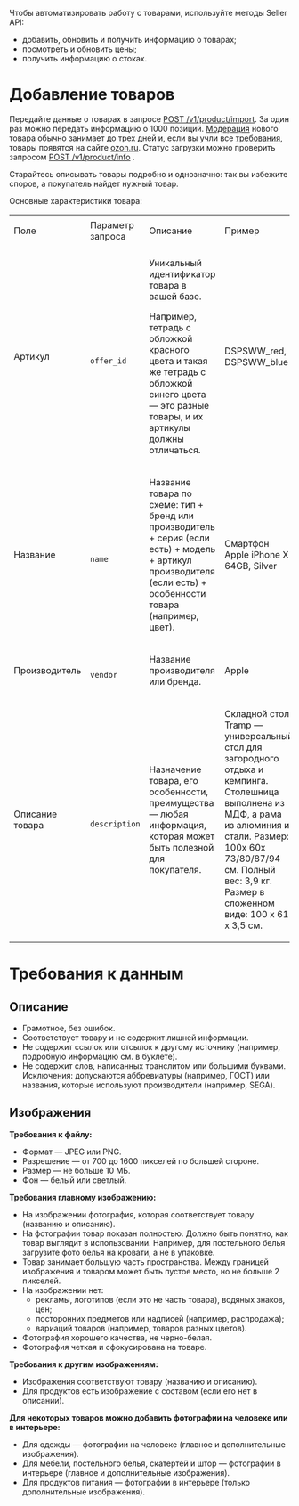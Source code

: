 [//]: # (title: Через API)

Чтобы автоматизировать работу с товарами, используйте методы Seller API:

-   добавить, обновить и получить информацию о товарах;
-   посмотреть и обновить цены;
-   получить информацию о стоках.

# Добавление товаров

Передайте данные о товарах в запросе [POST
/v1/product/import](https://api-seller.ozon.ru/apiref/ru/#t-title_post_products_create).
За один раз можно передать информацию о 1000 позиций.
[Модерация](Модерация) нового товара обычно занимает до трех дней и,
если вы учли все
[требования](https://confluence.ozon.ru/pages/viewpage.action?pageId=111979535),
товары появятся на сайте [ozon.ru](https://www.ozon.ru/). Статус
загрузки можно проверить запросом [POST
/v1/product/info](https://api-seller.ozon.ru/apiref/ru/#t-title_get_products_info)
.

Старайтесь описывать товары подробно и однозначно: так вы избежите
споров, а покупатель найдет нужный товар.

Основные характеристики товара:

<table>
<tr>
<td><p>Поле</p></td>
<td>Параметр запроса</td>
<td><p>Описание</p></td>
<td><p>Пример</p></td>
</tr>
<tr>
<td><p>Артикул</p></td>
<td><code>                 offer_id               </code></td>
<td><p>Уникальный идентификатор товара в вашей базе.</p>
<p>Например, тетрадь с обложкой красного цвета и такая же тетрадь с обложкой 
синего цвета — это разные товары, и их артикулы должны отличаться.</p></td>
<td><p>DSPSWW_red, DSPSWW_blue</p></td>
</tr>
<tr>
<td><p>Название</p></td>
<td><code>                 name               </code></td>
<td><p>Название товара по схеме: тип + бренд или производитель + 
серия (если есть) + модель + артикул производителя (если есть) + 
особенности товара (например, цвет).</p></td>
<td><p>Смартфон Apple iPhone X 64GB, Silver</p></td>
</tr>
<tr>
<td><p>Производитель</p></td>
<td><code>                 vendor               </code></td>
<td><p>Название производителя или бренда.</p></td>
<td><p>Apple</p></td>
</tr>
<tr>
<td><p>Описание товара</p></td>
<td><code>                 description               </code></td>
<td>
<p>Назначение товара, его особенности, преимущества — любая информация, 
которая может быть полезной для покупателя.</p></td>
<td><p>Складной стол Tramp — универсальный стол для загородного отдыха и кемпинга. 
Столешница выполнена из МДФ, а рама из алюминия и стали. Размер: 100х 60х 73/80/87/94 см. 
Полный вес: 3,9 кг. Размер в сложенном виде: 100 х 61 х 3,5 см.</p></td>
</tr>
</table>

# Требования к данным

## Описание

-   Грамотное, без ошибок.
-   Соответствует товару и не содержит лишней информации.
-   Не содержит ссылок или отсылок к другому источнику (например,
    подробную информацию см. в буклете).
-   Не содержит слов, написанных транслитом или большими буквами.
    Исключения: допускаются аббревиатуры (например, ГОСТ) или названия,
    которые используют производители (например, SEGA).

## Изображения

**Требования к файлу:**

-   Формат — JPEG или PNG.
-   Разрешение — от 700 до 1600 пикселей по большей стороне.
-   Размер — не больше 10 МБ.
-   Фон — белый или светлый.

**Требования главному изображению:**

-   На изображении фотография, которая соответствует товару (названию и
    описанию).
-   На фотографии товар показан полностью. Должно быть понятно, как
    товар выглядит в использовании. Например, для постельного белья
    загрузите фото белья на кровати, а не в упаковке.
-   Товар занимает большую часть пространства. Между границей
    изображения и товаром может быть пустое место, но не больше
    2 пикселей.
-   На изображении нет:
    -   рекламы, логотипов (если это не часть товара), водяных знаков,
        цен;
    -   посторонних предметов или надписей (например, распродажа);
    -   вариаций товаров (например, товаров разных цветов).
-   Фотография хорошего качества, не черно-белая.
-   Фотография четкая и сфокусирована на товаре.

**Требования к другим изображениям:**

-   Изображения соответствуют товару (названию и описанию).
-   Для продуктов есть изображение с составом (если его нет в описании).

**Для некоторых товаров можно добавить фотографии на человеке или в
интерьере:**

-   Для одежды — фотографии на человеке (главное и дополнительные
    изображения).
-   Для мебели, постельного белья, скатертей и штор — фотографии в
    интерьере (главное и дополнительные изображения).
-   Для продуктов питания — фотографии в интерьере (только
    дополнительные изображения).

  

  
